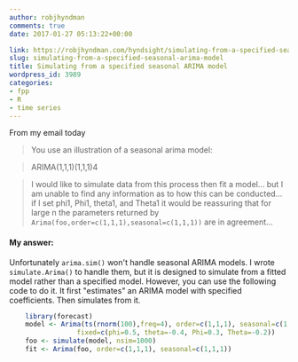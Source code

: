 ```yaml
---
author: robjhyndman
comments: true
date: 2017-01-27 05:13:22+00:00

link: https://robjhyndman.com/hyndsight/simulating-from-a-specified-seasonal-arima-model/
slug: simulating-from-a-specified-seasonal-arima-model
title: Simulating from a specified seasonal ARIMA model
wordpress_id: 3989
categories:
- fpp
- R
- time series
---
```


From my email today


>You use an illustration of a seasonal arima model:
 
>ARIMA(1,1,1)(1,1,1)4
 
>I would like to simulate data from this process then fit a model… but I am unable to find any information as to how this can be conducted… if I set phi1, Phi1, theta1, and Theta1 it would be reassuring that for large n the parameters returned by `Arima(foo,order=c(1,1,1),seasonal=c(1,1,1))` are in agreement…





#### My answer:



Unfortunately `arima.sim()` won't handle seasonal ARIMA models. I wrote `simulate.Arima()` to handle them, but it is designed to simulate from a fitted model rather than a specified model. However, you can use the following code to do it. It first "estimates" an ARIMA model with specified coefficients. Then simulates from it.

```r    
    library(forecast)
    model <- Arima(ts(rnorm(100),freq=4), order=c(1,1,1), seasonal=c(1,1,1),
                 fixed=c(phi=0.5, theta=-0.4, Phi=0.3, Theta=-0.2))
    foo <- simulate(model, nsim=1000)
    fit <- Arima(foo, order=c(1,1,1), seasonal=c(1,1,1))
```

